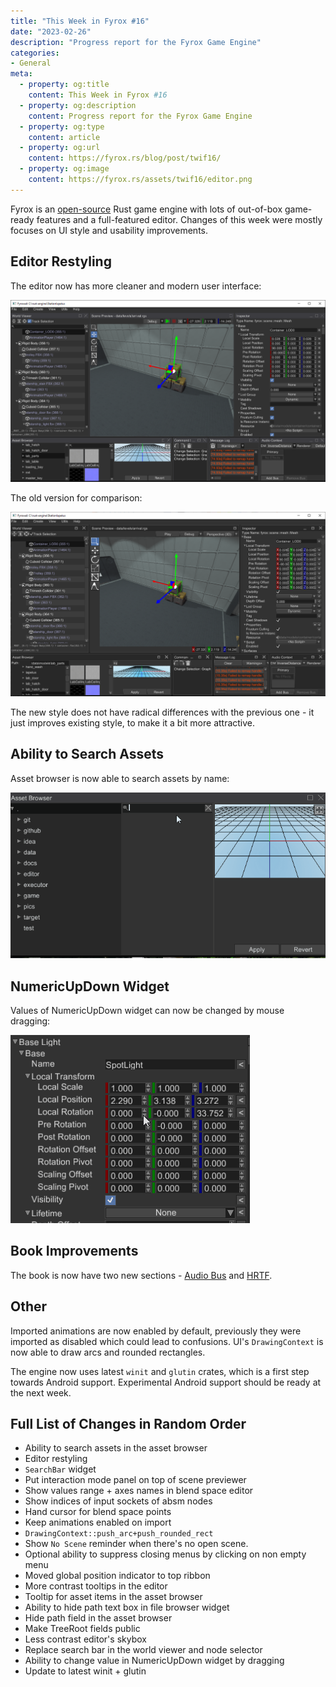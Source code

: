 ```yaml
---
title: "This Week in Fyrox #16"
date: "2023-02-26"
description: "Progress report for the Fyrox Game Engine"
categories: 
- General
meta:
  - property: og:title
    content: This Week in Fyrox #16
  - property: og:description
    content: Progress report for the Fyrox Game Engine
  - property: og:type
    content: article
  - property: og:url
    content: https://fyrox.rs/blog/post/twif16/
  - property: og:image
    content: https://fyrox.rs/assets/twif16/editor.png
---
```


Fyrox is an [open-source](https://github.com/FyroxEngine/Fyrox) Rust game engine with lots of out-of-box 
game-ready features and a full-featured editor. Changes of this week were mostly focuses on UI style
and usability improvements. 

## Editor Restyling

The editor now has more cleaner and modern user interface: 

![editor new](/assets/twif16/editor.png)

The old version for comparison:

![editor old](/assets/twif16/editor_old.png)

The new style does not have radical differences with the previous one - it just improves existing style,
to make it a bit more attractive.

## Ability to Search Assets

Asset browser is now able to search assets by name:

![search](/assets/twif16/search.gif)

## NumericUpDown Widget

Values of NumericUpDown widget can now be changed by mouse dragging:

![spinner](/assets/twif16/spinner.gif)

## Book Improvements

The book is now have two new sections - [Audio Bus](https://fyrox-book.github.io/fyrox/sound/bus.html) and 
[HRTF](https://fyrox-book.github.io/fyrox/sound/hrtf.html).

## Other

Imported animations are now enabled by default, previously they were imported as disabled which could lead
to confusions. UI's `DrawingContext` is now able to draw arcs and rounded rectangles.

The engine now uses latest `winit` and `glutin` crates, which is a first step towards Android support. 
Experimental Android support should be ready at the next week.

## Full List of Changes in Random Order

- Ability to search assets in the asset browser
- Editor restyling
- `SearchBar` widget
- Put interaction mode panel on top of scene previewer
- Show values range + axes names in blend space editor
- Show indices of input sockets of absm nodes
- Hand cursor for blend space points
- Keep animations enabled on import
- `DrawingContext::push_arc+push_rounded_rect`
- Show `No Scene` reminder when there's no open scene.
- Optional ability to suppress closing menus by clicking on non empty menu
- Moved global position indicator to top ribbon
- More contrast tooltips in the editor
- Tooltip for asset items in the asset browser
- Ability to hide path text box in file browser widget
- Hide path field in the asset browser
- Make TreeRoot fields public
- Less contrast editor's skybox
- Replace search bar in the world viewer and node selector
- Ability to change value in NumericUpDown widget by dragging
- Update to latest winit + glutin